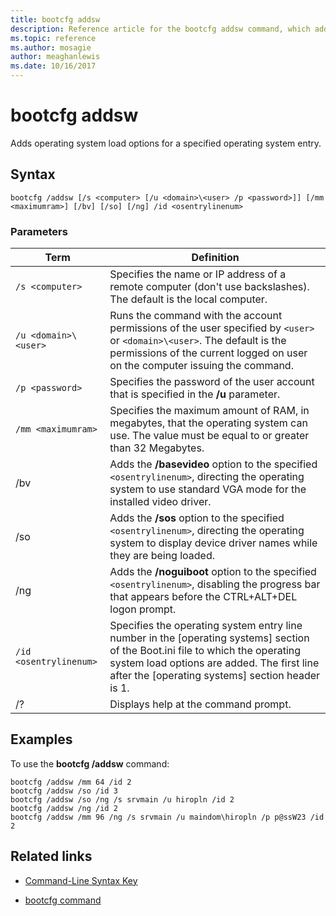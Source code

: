 ```yaml
---
title: bootcfg addsw
description: Reference article for the bootcfg addsw command, which adds operating system load options for a specified operating system entry.
ms.topic: reference
ms.author: mosagie
author: meaghanlewis
ms.date: 10/16/2017
---
```

# bootcfg addsw



Adds operating system load options for a specified operating system entry.

## Syntax

```
bootcfg /addsw [/s <computer> [/u <domain>\<user> /p <password>]] [/mm <maximumram>] [/bv] [/so] [/ng] /id <osentrylinenum>
```

### Parameters

| Term | Definition |
| ---- | ---------- |
| `/s <computer>` | Specifies the name or IP address of a remote computer (don't use backslashes). The default is the local computer. |
| `/u <domain>\<user>`  | Runs the command with the account permissions of the user specified by `<user>` or `<domain>\<user>`. The default is the permissions of the current logged on user on the computer issuing the command. |
| `/p <password>` | Specifies the password of the user account that is specified in the **/u** parameter. |
| `/mm <maximumram>` | Specifies the maximum amount of RAM, in megabytes, that the operating system can use. The value must be equal to or greater than 32 Megabytes. |
| /bv | Adds the **/basevideo** option to the specified `<osentrylinenum>`, directing the operating system to use standard VGA mode for the installed video driver. |
| /so | Adds the **/sos** option to the specified `<osentrylinenum>`, directing the operating system to display device driver names while they are being loaded. |
| /ng | Adds the **/noguiboot** option to the specified `<osentrylinenum>`, disabling the progress bar that appears before the CTRL+ALT+DEL logon prompt. |
| `/id <osentrylinenum>` | Specifies the operating system entry line number in the [operating systems] section of the Boot.ini file to which the operating system load options are added. The first line after the [operating systems] section header is 1. |
| /? | Displays help at the command prompt. |

## Examples

To use the **bootcfg /addsw** command:

```
bootcfg /addsw /mm 64 /id 2
bootcfg /addsw /so /id 3
bootcfg /addsw /so /ng /s srvmain /u hiropln /id 2
bootcfg /addsw /ng /id 2
bootcfg /addsw /mm 96 /ng /s srvmain /u maindom\hiropln /p p@ssW23 /id 2
```

## Related links

- [Command-Line Syntax Key](command-line-syntax-key.md)

- [bootcfg command](bootcfg.md)
